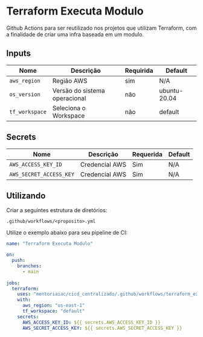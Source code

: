# Terraform Executa Modulo
Github Actions para ser reutilizado nos projetos que utilizam Terraform, com a finalidade de criar uma infra baseada em um modulo.

## Inputs
| Nome | Descrição | Requirida | Default |
|------|-----------|-----------|---------|
| `aws_region` | Região AWS | sim | N/A |
| `os_version` | Versão do sistema operacional | não | ubuntu-20.04 |
| `tf_workspace` | Seleciona o Workspace | não | default |

## Secrets

| Nome | Descrição | Requerida | Default |
|------|-----------|-----------|---------|
| `AWS_ACCESS_KEY_ID` | Credencial AWS | Sim | N/A |
| `AWS_SECRET_ACCESS_KEY` | Credencial AWS | Sim | N/A |

## Utilizando 
Criar a seguintes estrutura de diretórios: 

`.github/workflows/<proposito>.yml`

Utilize o exemplo abaixo para seu pipeline de CI:

```yaml
name: "Terraform Executa Modulo"

on:
  push:
    branches:
      - main
  
jobs:
  terraform:
    uses: "mentoriaiac/cicd_centralizado/.github/workflows/terraform_executa_modulo_aws.yaml@v1"
    with:
      aws_region: "us-east-1"
      tf_workspace: "default"
    secrets:
      AWS_ACCESS_KEY_ID: ${{ secrets.AWS_ACCESS_KEY_ID }}
      AWS_SECRET_ACCESS_KEY: ${{ secrets.AWS_SECRET_ACCESS_KEY }}
```
